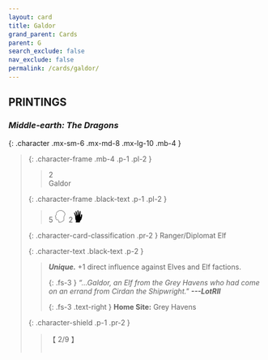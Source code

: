 ```yaml
---
layout: card
title: Galdor
grand_parent: Cards
parent: G
search_exclude: false
nav_exclude: false
permalink: /cards/galdor/
---
```


## PRINTINGS


### _Middle-earth: The Dragons_

{: .character .mx-sm-6 .mx-md-8 .mx-lg-10 .mb-4 }
> {: .character-frame .mb-4 .p-1 .pl-2 }
> > <div class="card-mp">2</div>
> > <div class="character-card-name">Galdor</div>
>
> {: .character-frame .black-text .p-1 .pl-2 }
> > 5 ![](/assets/images/mind.svg)&ensp;2![](/assets/images/di.svg)
>
> {: .character-card-classification .pr-2 }
> Ranger/Diplomat Elf
>
> {: .character-text .black-text .p-2 }
> > _**Unique.**_ +1 direct influence against Elves and Elf factions. 
> > 
> > {: .fs-3 } 
> > _“...Galdor, an Elf from the Grey Havens who had come on an errand from Cirdan the Shipwright."_ ***---&#65279;LotRII***  
> > 
> > {: .fs-3 .text-right } 
> > **Home Site:** Grey Havens 
>
> {: .character-shield .p-1 .pr-2 }
> > <div class="card-shield">【 2/9 】</div>
> > <div class="card-corruption">&nbsp;</div>
